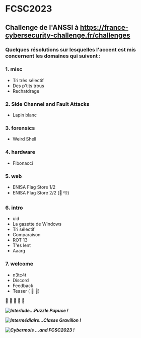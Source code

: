 # FCSC2023
## Challenge de l'ANSSI à https://france-cybersecurity-challenge.fr/challenges

### Quelques résolutions sur lesquelles l'accent est mis concernent les domaines qui suivent :

  ### 1. misc
   
* Tri très sélectif
* Des p'tits trous
* Rechatdrage

 ### 2. Side Channel and Fault Attacks 

* Lapin blanc
 
 ### 3. forensics 

* Weird Shell
       
 ### 4. hardware 

* Fibonacci
      
 ### 5. web 

* ENISA Flag Store 1/2
* ENISA Flag Store 2/2 (📧 👎)

 ### 6. intro 

* uid 
* La gazette de Windows 
* Tri sélectif 
* Comparaison 
* ROT 13 
* T'es lent 
* Aaarg 
      
 ### 7. welcome 

* n3tc4t 
* Discord 
* Feedback
* Teaser ( 🦖 🚱)

🥮 🍰 🥞 🧁 🍥 


     

***![Interlude...Puzzle Pupuce !](https://github.com/JackeOLantern/FCSC2023/issues/1)***


***![Intermédiaire...Classe Gravillon !](https://github.com/JackeOLantern/FCSC2023/issues/2)***


***![Cybermois ...and FCSC2023 !](https://github.com/JackeOLantern/FCSC2023/issues/3)***
